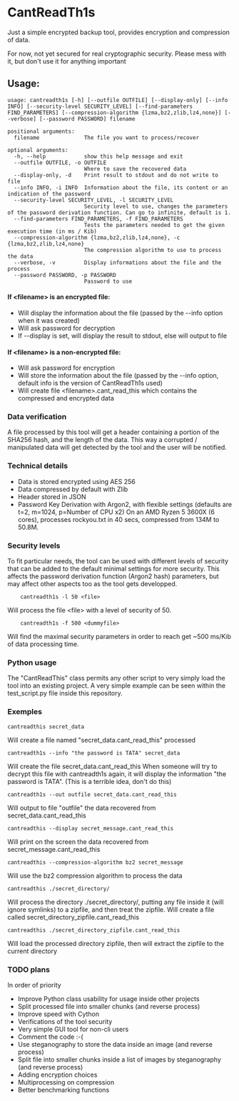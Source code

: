 # CantReadTh1s
Just a simple encrypted backup tool, provides encryption and compression of data.

For now, not yet secured for real cryptographic security.
Please mess with it, but don't use it for anything important

## Usage:
```
usage: cantreadth1s [-h] [--outfile OUTFILE] [--display-only] [--info INFO] [--security-level SECURITY_LEVEL] [--find-parameters FIND_PARAMETERS] [--compression-algorithm {lzma,bz2,zlib,lz4,none}] [--verbose] [--password PASSWORD] filename

positional arguments:
  filename              The file you want to process/recover

optional arguments:
  -h, --help            show this help message and exit
  --outfile OUTFILE, -o OUTFILE
                        Where to save the recovered data
  --display-only, -d    Print result to stdout and do not write to file
  --info INFO, -i INFO  Information about the file, its content or an indication of the password
  --security-level SECURITY_LEVEL, -l SECURITY_LEVEL
                        Security level to use, changes the parameters of the password derivation function. Can go to infinite, default is 1.
  --find-parameters FIND_PARAMETERS, -f FIND_PARAMETERS
                        Tests the parameters needed to get the given execution time (in ms / Kib)
  --compression-algorithm {lzma,bz2,zlib,lz4,none}, -c {lzma,bz2,zlib,lz4,none}
                        The compression algorithm to use to process the data
  --verbose, -v         Display informations about the file and the process
  --password PASSWORD, -p PASSWORD
                        Password to use
```
#### If \<filename\> is an encrypted file:
- Will display the information about the file (passed by the --info option when it was created)
- Will ask password for decryption
- If --display is set, will display the result to stdout, else will output to file

#### If \<filename\> is a non-encrypted file:
- Will ask password for encryption
- Will store the information about the file (passed by the --info option, default info is the version of CantReadTh1s used)
- Will create file \<filename\>.cant_read_this which contains the compressed and encrypted data

### Data verification
A file processed by this tool will get a header containing a portion of the SHA256 hash, and the length of the data.
This way a corrupted / manipulated data will get detected by the tool and the user will be notified.

### Technical details
- Data is stored encrypted using AES 256
- Data compressed by default with Zlib
- Header stored in JSON
- Password Key Derivation with Argon2, with flexible settings (defaults are t=2, m=1024, p=Number of CPU x2)
On an AMD Ryzen 5 3600X (6 cores), processes rockyou.txt in 40 secs, compressed from 134M to 50.8M.

### Security levels
To fit particular needs, the tool can be used with different levels of security that can be added to the default minimal settings for more security.
This affects the password derivation function (Argon2 hash) parameters, but may affect other aspects too as the tool gets developped.
```
    cantreadth1s -l 50 <file>
```
Will process the file \<file\> with a level of security of 50.
```
    cantreadth1s -f 500 <dummyfile>
```
Will find the maximal security parameters in order to reach get ~500 ms/Kib of data processing time.

### Python usage
The "CantReadThis" class permits any other script to very simply load the tool into an existing project. A very simple example can be seen within the test_script.py file inside this repository.

### Exemples
```
cantreadthis secret_data
```
Will create a file named "secret_data.cant_read_this" processed

```
cantreadth1s --info "the password is TATA" secret_data
```
Will create the file secret_data.cant_read_this
When someone will try to decrypt this file with cantreadth1s again, it will display the information
"the password is TATA". (This is a terrible idea, don't do this)

```
cantreadth1s --out outfile secret_data.cant_read_this
```
Will output to file "outfile" the data recovered from secret_data.cant_read_this

```
cantreadthis --display secret_message.cant_read_this
```
Will print on the screen the data recovered from secret_message.cant_read_this

```
cantreadthis --compression-algorithm bz2 secret_message
```
Will use the bz2 compression algorithm to process the data

```
cantreadthis ./secret_directory/
```
Will process the directory ./secret_directory/, putting any file inside it (will ignore symlinks) to a zipfile, and then treat the zipfile. 
Will create a file called secret_directory_zipfile.cant_read_this
```
cantreadthis ./secret_directory_zipfile.cant_read_this
```
Will load the processed directory zipfile, then will extract the zipfile to the current directory

### TODO plans
In order of priority
* Improve Python class usability for usage inside other projects
* Split processed file into smaller chunks (and reverse process)
* Improve speed with Cython
* Verifications of the tool security
* Very simple GUI tool for non-cli users
* Comment the code :-(
* Use steganography to store the data inside an image (and reverse process)
* Split file into smaller chunks inside a list of images by steganography (and reverse process)
* Adding encryption choices
* Multiprocessing on compression
* Better benchmarking functions
